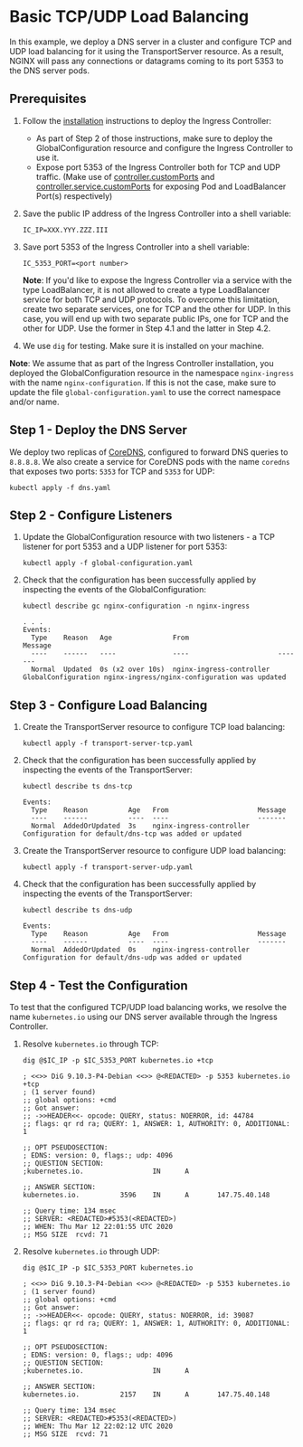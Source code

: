 # Basic TCP/UDP Load Balancing

In this example, we deploy a DNS server in a cluster and configure TCP and UDP load balancing for it using the
TransportServer resource.  As a result, NGINX will pass any connections or datagrams coming to its port 5353 to the DNS
server pods.

## Prerequisites

1. Follow the [installation](https://docs.nginx.com/nginx-ingress-controller/installation/installation-with-manifests/)
   instructions to deploy the Ingress Controller:
   - As part of Step 2 of those instructions, make sure to deploy the GlobalConfiguration resource and configure the
     Ingress Controller to use it.
   - Expose port 5353 of the Ingress Controller both for TCP and UDP traffic.
     (Make use of [controller.customPorts](https://docs.nginx.com/nginx-ingress-controller/installation/installing-nic/installation-with-helm/)
     and [controller.service.customPorts](https://docs.nginx.com/nginx-ingress-controller/installation/installing-nic/installation-with-helm/)
     for exposing Pod and LoadBalancer Port(s) respectively)

1. Save the public IP address of the Ingress Controller into a shell variable:

    ```console
    IC_IP=XXX.YYY.ZZZ.III
    ```

1. Save port 5353 of the Ingress Controller into a shell variable:

    ```console
    IC_5353_PORT=<port number>
    ```

    **Note**: If you'd like to expose the Ingress Controller via a service with the type LoadBalancer, it is not allowed
    to create a type LoadBalancer service for both TCP and UDP protocols. To overcome this limitation, create two
    separate services, one for TCP and the other for UDP.  In this case, you will end up with two separate public IPs,
    one for TCP and the other for UDP. Use the former in Step 4.1 and the latter in Step 4.2.
1. We use `dig` for testing. Make sure it is installed on your machine.

**Note**: We assume that as part of the Ingress Controller installation, you deployed the GlobalConfiguration resource
in the namespace `nginx-ingress` with the name `nginx-configuration`. If this is not the case, make sure to update the
file `global-configuration.yaml` to use the correct namespace and/or name.

## Step 1 - Deploy the DNS Server

We deploy two replicas of [CoreDNS](https://coredns.io/), configured to forward DNS queries to `8.8.8.8`. We also create
a service for CoreDNS pods with the name `coredns` that exposes two ports: `5353` for TCP and `5353` for UDP:

```console
kubectl apply -f dns.yaml
```

## Step 2 - Configure Listeners

1. Update the GlobalConfiguration resource with two listeners - a TCP listener for port 5353 and a UDP listener for port
   5353:

    ```console
    kubectl apply -f global-configuration.yaml
    ```

2. Check that the configuration has been successfully applied by inspecting the events of the GlobalConfiguration:

    ```console
    kubectl describe gc nginx-configuration -n nginx-ingress
    ```

    ```text
    . . .
    Events:
      Type    Reason   Age               From                      Message
      ----    ------   ----              ----                      -------
      Normal  Updated  0s (x2 over 10s)  nginx-ingress-controller  GlobalConfiguration nginx-ingress/nginx-configuration was updated
    ```

## Step 3 - Configure Load Balancing

1. Create the TransportServer resource to configure TCP load balancing:

    ```console
    kubectl apply -f transport-server-tcp.yaml
    ```

1. Check that the configuration has been successfully applied by inspecting the events of the TransportServer:

    ```console
    kubectl describe ts dns-tcp
    ```

    ```text
    Events:
      Type    Reason          Age   From                      Message
      ----    ------          ----  ----                      -------
      Normal  AddedOrUpdated  3s    nginx-ingress-controller  Configuration for default/dns-tcp was added or updated
    ```

1. Create the TransportServer resource to configure UDP load balancing:

    ```console
    kubectl apply -f transport-server-udp.yaml
    ```

1. Check that the configuration has been successfully applied by inspecting the events of the TransportServer:

    ```console
    kubectl describe ts dns-udp
    ```

    ```text
    Events:
      Type    Reason          Age   From                      Message
      ----    ------          ----  ----                      -------
      Normal  AddedOrUpdated  0s    nginx-ingress-controller  Configuration for default/dns-udp was added or updated
    ```

## Step 4 - Test the Configuration

To test that the configured TCP/UDP load balancing works, we resolve the name `kubernetes.io` using our DNS server
available through the Ingress Controller.

1. Resolve `kubernetes.io` through TCP:

    ```console
    dig @$IC_IP -p $IC_5353_PORT kubernetes.io +tcp
    ```

    ```text
    ; <<>> DiG 9.10.3-P4-Debian <<>> @<REDACTED> -p 5353 kubernetes.io +tcp
    ; (1 server found)
    ;; global options: +cmd
    ;; Got answer:
    ;; ->>HEADER<<- opcode: QUERY, status: NOERROR, id: 44784
    ;; flags: qr rd ra; QUERY: 1, ANSWER: 1, AUTHORITY: 0, ADDITIONAL: 1

    ;; OPT PSEUDOSECTION:
    ; EDNS: version: 0, flags:; udp: 4096
    ;; QUESTION SECTION:
    ;kubernetes.io.                 IN      A

    ;; ANSWER SECTION:
    kubernetes.io.          3596    IN      A       147.75.40.148

    ;; Query time: 134 msec
    ;; SERVER: <REDACTED>#5353(<REDACTED>)
    ;; WHEN: Thu Mar 12 22:01:55 UTC 2020
    ;; MSG SIZE  rcvd: 71
    ```

1. Resolve `kubernetes.io` through UDP:

    ```console
    dig @$IC_IP -p $IC_5353_PORT kubernetes.io
    ```

    ```text
    ; <<>> DiG 9.10.3-P4-Debian <<>> @<REDACTED> -p 5353 kubernetes.io
    ; (1 server found)
    ;; global options: +cmd
    ;; Got answer:
    ;; ->>HEADER<<- opcode: QUERY, status: NOERROR, id: 39087
    ;; flags: qr rd ra; QUERY: 1, ANSWER: 1, AUTHORITY: 0, ADDITIONAL: 1

    ;; OPT PSEUDOSECTION:
    ; EDNS: version: 0, flags:; udp: 4096
    ;; QUESTION SECTION:
    ;kubernetes.io.                 IN      A

    ;; ANSWER SECTION:
    kubernetes.io.          2157    IN      A       147.75.40.148

    ;; Query time: 134 msec
    ;; SERVER: <REDACTED>#5353(<REDACTED>)
    ;; WHEN: Thu Mar 12 22:02:12 UTC 2020
    ;; MSG SIZE  rcvd: 71
    ```
